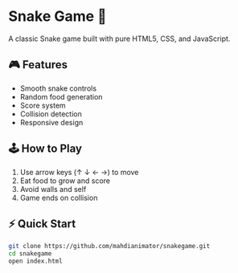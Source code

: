 # Snake Game 🐍

A classic Snake game built with pure HTML5, CSS, and JavaScript.

## 🎮 Features
- Smooth snake controls
- Random food generation
- Score system
- Collision detection
- Responsive design

## 🕹️ How to Play
1. Use arrow keys (↑ ↓ ← →) to move
2. Eat food to grow and score
3. Avoid walls and self
4. Game ends on collision

## ⚡ Quick Start
```bash
git clone https://github.com/mahdianimator/snakegame.git
cd snakegame
open index.html
```
